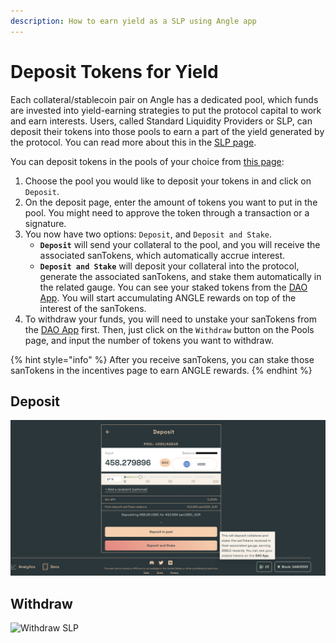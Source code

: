 ```yaml
---
description: How to earn yield as a SLP using Angle app
---
```


# Deposit Tokens for Yield

Each collateral/stablecoin pair on Angle has a dedicated pool, which funds are invested into yield-earning strategies to put the protocol capital to work and earn interests. Users, called Standard Liquidity Providers or SLP, can deposit their tokens into those pools to earn a part of the yield generated by the protocol. You can read more about this in the [SLP page](../../core-module/standard-liquidity-providers/).

You can deposit tokens in the pools of your choice from [this page](https://app.angle.money/#/deposit):

1. Choose the pool you would like to deposit your tokens in and click on `Deposit`.
2. On the deposit page, enter the amount of tokens you want to put in the pool. You might need to approve the token through a transaction or a signature.
3. You now have two options: `Deposit`, and `Deposit and Stake`.
   * **`Deposit`** will send your collateral to the pool, and you will receive the associated sanTokens, which automatically accrue interest.
   * **`Deposit and Stake`** will deposit your collateral into the protocol, generate the associated sanTokens, and stake them automatically in the related gauge. You can see your staked tokens from the [DAO App](https://dao.angle.money/#/stake). You will start accumulating ANGLE rewards on top of the interest of the sanTokens.
4. To withdraw your funds, you will need to unstake your sanTokens from the [DAO App](https://dao.angle.money/#/stake) first. Then, just click on the `Withdraw` button on the Pools page, and input the number of tokens you want to withdraw.

{% hint style="info" %}
After you receive sanTokens, you can stake those sanTokens in the incentives page to earn ANGLE rewards.
{% endhint %}

## Deposit

![Deposit SLP](../../.gitbook/assets/deposit-for-slp.png)

## Withdraw

![Withdraw SLP](../../.gitbook/assets/withdraw-sanDAI\_EUR.png)
